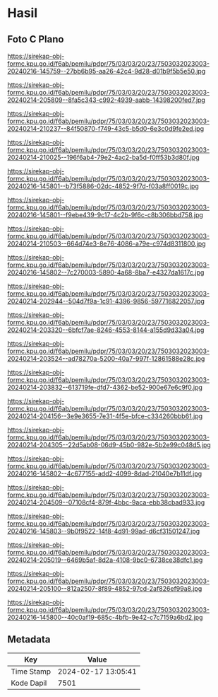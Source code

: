 # Hasil

## Foto C Plano

https://sirekap-obj-formc.kpu.go.id/f6ab/pemilu/pdpr/75/03/03/20/23/7503032023003-20240216-145759--27bb6b95-aa26-42c4-9d28-d01b9f5b5e50.jpg

https://sirekap-obj-formc.kpu.go.id/f6ab/pemilu/pdpr/75/03/03/20/23/7503032023003-20240214-205809--8fa5c343-c992-4939-aabb-14398200fed7.jpg

https://sirekap-obj-formc.kpu.go.id/f6ab/pemilu/pdpr/75/03/03/20/23/7503032023003-20240214-210237--84f50870-f749-43c5-b5d0-6e3c0d9fe2ed.jpg

https://sirekap-obj-formc.kpu.go.id/f6ab/pemilu/pdpr/75/03/03/20/23/7503032023003-20240214-210025--196f6ab4-79e2-4ac2-ba5d-f0ff53b3d80f.jpg

https://sirekap-obj-formc.kpu.go.id/f6ab/pemilu/pdpr/75/03/03/20/23/7503032023003-20240216-145801--b73f5886-02dc-4852-9f7d-f03a8ff0019c.jpg

https://sirekap-obj-formc.kpu.go.id/f6ab/pemilu/pdpr/75/03/03/20/23/7503032023003-20240216-145801--f9ebe439-9c17-4c2b-9f6c-c8b306bbd758.jpg

https://sirekap-obj-formc.kpu.go.id/f6ab/pemilu/pdpr/75/03/03/20/23/7503032023003-20240214-210503--664d74e3-8e76-4086-a79e-c974d8311800.jpg

https://sirekap-obj-formc.kpu.go.id/f6ab/pemilu/pdpr/75/03/03/20/23/7503032023003-20240216-145802--7c270003-5890-4a68-8ba7-e4327da1617c.jpg

https://sirekap-obj-formc.kpu.go.id/f6ab/pemilu/pdpr/75/03/03/20/23/7503032023003-20240214-202944--504d7f9a-1c91-4396-9856-597716822057.jpg

https://sirekap-obj-formc.kpu.go.id/f6ab/pemilu/pdpr/75/03/03/20/23/7503032023003-20240214-203320--6bfcf7ae-8246-4553-8144-a155d9d33a04.jpg

https://sirekap-obj-formc.kpu.go.id/f6ab/pemilu/pdpr/75/03/03/20/23/7503032023003-20240214-203524--ad78270a-5200-40a7-997f-12861588e28c.jpg

https://sirekap-obj-formc.kpu.go.id/f6ab/pemilu/pdpr/75/03/03/20/23/7503032023003-20240214-203832--613719fe-dfd7-4362-be52-900e67e6c9f0.jpg

https://sirekap-obj-formc.kpu.go.id/f6ab/pemilu/pdpr/75/03/03/20/23/7503032023003-20240214-204156--3e9e3655-7e31-4f5e-bfce-c334260bbb61.jpg

https://sirekap-obj-formc.kpu.go.id/f6ab/pemilu/pdpr/75/03/03/20/23/7503032023003-20240214-204305--22d5ab08-06d9-45b0-982e-5b2e99c048d5.jpg

https://sirekap-obj-formc.kpu.go.id/f6ab/pemilu/pdpr/75/03/03/20/23/7503032023003-20240216-145802--4c677155-add2-4099-8dad-21040e7b11df.jpg

https://sirekap-obj-formc.kpu.go.id/f6ab/pemilu/pdpr/75/03/03/20/23/7503032023003-20240214-204509--07108cf4-879f-4bbc-9aca-ebb38cbad933.jpg

https://sirekap-obj-formc.kpu.go.id/f6ab/pemilu/pdpr/75/03/03/20/23/7503032023003-20240216-145803--9b0f9522-14f8-4d91-99ad-d6cf31501247.jpg

https://sirekap-obj-formc.kpu.go.id/f6ab/pemilu/pdpr/75/03/03/20/23/7503032023003-20240214-205019--6469b5af-8d2a-4108-9bc0-6738ce38dfc1.jpg

https://sirekap-obj-formc.kpu.go.id/f6ab/pemilu/pdpr/75/03/03/20/23/7503032023003-20240214-205100--812a2507-8f89-4852-97cd-2af826ef99a8.jpg

https://sirekap-obj-formc.kpu.go.id/f6ab/pemilu/pdpr/75/03/03/20/23/7503032023003-20240216-145800--40c0af19-685c-4bfb-9e42-c7c7159a6bd2.jpg


## Metadata

| Key        | Value               |
| ---------- | ------------------- |
| Time Stamp | 2024-02-17 13:05:41 |
| Kode Dapil | 7501                |



